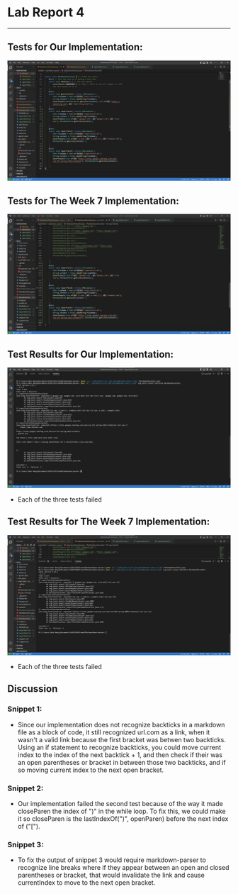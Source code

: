 # Lab Report 4
---

## Tests for Our Implementation:
![Image](myTests.png)

## Tests for The Week 7 Implementation:
![Image](theirTests.png)


## Test Results for Our Implementation:
![Image](myFail.png)

- Each of the three tests failed

## Test Results for The Week 7 Implementation:
![Image](theirFail.png)

- Each of the three tests failed

## Discussion 

### Snippet 1:
- Since our implementation does not recognize 
backticks in a markdown file as a block of code, 
it still recognized url.com as a link, when it 
wasn't a valid link because the first bracket was 
betwen two backticks. Using an if statement to recognize backticks, you could move current index
to the index of the next backtick + 1, and then check if their was an open parentheses or bracket
in between those two backticks, and if so moving current index to the next open bracket. 

### Snippet 2:
- Our implementation failed the second test because of the way it made closeParen the index of ")" in the while loop. 
To fix this, we could make it so closeParen is the lastIndexOf(")", openParen) before the next index of ("[").

### Snippet 3:
- To fix the output of snippet 3 would require markdown-parser to recognize line breaks where if 
they appear between an open and closed parentheses or bracket, that would invalidate the link and 
cause currentIndex to move to the next open bracket.
